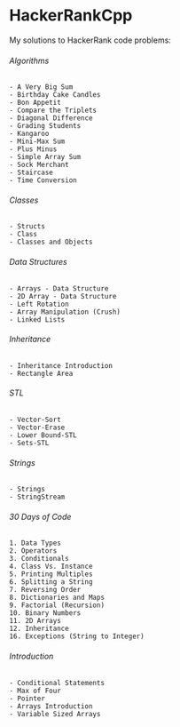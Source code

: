 # HackerRankCpp  
My solutions to HackerRank code problems:   
  
###### Algorithms  
	- A Very Big Sum  
	- Birthday Cake Candles  
	- Bon Appetit  
	- Compare the Triplets  
	- Diagonal Difference  
	- Grading Students  
	- Kangaroo  
	- Mini-Max Sum  	
	- Plus Minus  
	- Simple Array Sum  
	- Sock Merchant  
	- Staircase  
	- Time Conversion  
	
###### Classes  
	- Structs  
	- Class  
	- Classes and Objects  
  
###### Data Structures  
	- Arrays - Data Structure  
	- 2D Array - Data Structure  
	- Left Rotation  
	- Array Manipulation (Crush)  
	- Linked Lists  
	
###### Inheritance  
	- Inheritance Introduction  
	- Rectangle Area  
  
###### STL  
	- Vector-Sort  
	- Vector-Erase  
	- Lower Bound-STL  
	- Sets-STL  
	
###### Strings  
	- Strings  
	- StringStream  
    
###### 30 Days of Code  
	1. Data Types  
	2. Operators  
	3. Conditionals  
	4. Class Vs. Instance  
	5. Printing Multiples  
	6. Splitting a String  
	7. Reversing Order  
	8. Dictionaries and Maps  
	9. Factorial (Recursion)  
	10. Binary Numbers  
	11. 2D Arrays  
	12. Inheritance  
	16. Exceptions (String to Integer)  
  
###### Introduction  
	- Conditional Statements  
	- Max of Four  
	- Pointer  
	- Arrays Introduction  
	- Variable Sized Arrays  